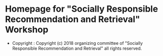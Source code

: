 Homepage for "Socially Responsible Recommendation and Retrieval" Workshop
=========================================================================

* Copyright : Copyright (c) 2018 organizing committee of "Socially Responsible Recommendation and Retrieval"  all rights reserved.
